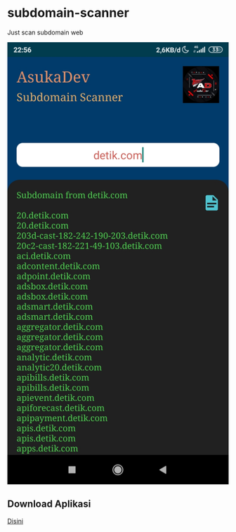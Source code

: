# subdomain-scanner
Just scan subdomain web

![alt text](https://raw.githubusercontent.com/rickyricko302/subdomain-scanner/main/screenshoot.jpg)

## Download Aplikasi
[Disini](https://raw.githubusercontent.com/rickyricko302/subdomain-scanner/main/base.apk)
